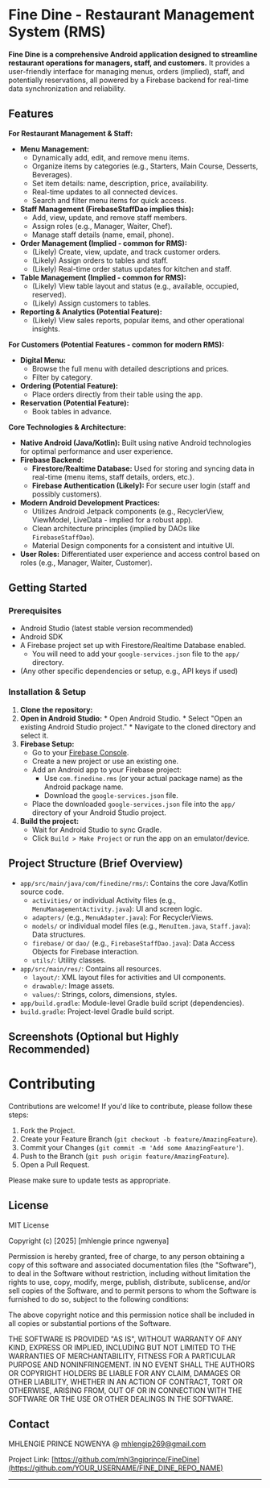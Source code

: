 # Fine Dine - Restaurant Management System (RMS)

**Fine Dine is a comprehensive Android application designed to streamline restaurant operations for managers, staff, and customers.** It provides a user-friendly interface for managing menus, orders (implied), staff, and potentially reservations, all powered by a Firebase backend for real-time data synchronization and reliability.

## Features

**For Restaurant Management & Staff:**

*   **Menu Management:**
    *   Dynamically add, edit, and remove menu items.
    *   Organize items by categories (e.g., Starters, Main Course, Desserts, Beverages).
    *   Set item details: name, description, price, availability.
    *   Real-time updates to all connected devices.
    *   Search and filter menu items for quick access.
*   **Staff Management (FirebaseStaffDao implies this):**
    *   Add, view, update, and remove staff members.
    *   Assign roles (e.g., Manager, Waiter, Chef).
    *   Manage staff details (name, email, phone).
*   **Order Management (Implied - common for RMS):**
    *   (Likely) Create, view, update, and track customer orders.
    *   (Likely) Assign orders to tables and staff.
    *   (Likely) Real-time order status updates for kitchen and staff.
*   **Table Management (Implied - common for RMS):**
    *   (Likely) View table layout and status (e.g., available, occupied, reserved).
    *   (Likely) Assign customers to tables.
*   **Reporting & Analytics (Potential Feature):**
    *   (Likely) View sales reports, popular items, and other operational insights.

**For Customers (Potential Features - common for modern RMS):**

*   **Digital Menu:**
    *   Browse the full menu with detailed descriptions and prices.
    *   Filter by category.
*   **Ordering (Potential Feature):**
    *   Place orders directly from their table using the app.
*   **Reservation (Potential Feature):**
    *   Book tables in advance.

**Core Technologies & Architecture:**

*   **Native Android (Java/Kotlin):** Built using native Android technologies for optimal performance and user experience.
*   **Firebase Backend:**
    *   **Firestore/Realtime Database:** Used for storing and syncing data in real-time (menu items, staff details, orders, etc.).
    *   **Firebase Authentication (Likely):** For secure user login (staff and possibly customers).
*   **Modern Android Development Practices:**
    *   Utilizes Android Jetpack components (e.g., RecyclerView, ViewModel, LiveData - implied for a robust app).
    *   Clean architecture principles (implied by DAOs like `FirebaseStaffDao`).
    *   Material Design components for a consistent and intuitive UI.
*   **User Roles:** Differentiated user experience and access control based on roles (e.g., Manager, Waiter, Customer).

## Getting Started

### Prerequisites

*   Android Studio (latest stable version recommended)
*   Android SDK
*   A Firebase project set up with Firestore/Realtime Database enabled.
    *   You will need to add your `google-services.json` file to the `app/` directory.
*   (Any other specific dependencies or setup, e.g., API keys if used)

### Installation & Setup

1.  **Clone the repository:**
2.   **Open in Android Studio:**
    *   Open Android Studio.
    *   Select "Open an existing Android Studio project."
    *   Navigate to the cloned directory and select it.
3.  **Firebase Setup:**
    *   Go to your [Firebase Console](https://console.firebase.google.com/).
    *   Create a new project or use an existing one.
    *   Add an Android app to your Firebase project:
        *   Use `com.finedine.rms` (or your actual package name) as the Android package name.
        *   Download the `google-services.json` file.
    *   Place the downloaded `google-services.json` file into the `app/` directory of your Android Studio project.
4.  **Build the project:**
    *   Wait for Android Studio to sync Gradle.
    *   Click `Build > Make Project` or run the app on an emulator/device.

## Project Structure (Brief Overview)

*   `app/src/main/java/com/finedine/rms/`: Contains the core Java/Kotlin source code.
    *   `activities/` or individual Activity files (e.g., `MenuManagementActivity.java`): UI and screen logic.
    *   `adapters/` (e.g., `MenuAdapter.java`): For RecyclerViews.
    *   `models/` or individual model files (e.g., `MenuItem.java`, `Staff.java`): Data structures.
    *   `firebase/` or `dao/` (e.g., `FirebaseStaffDao.java`): Data Access Objects for Firebase interaction.
    *   `utils/`: Utility classes.
*   `app/src/main/res/`: Contains all resources.
    *   `layout/`: XML layout files for activities and UI components.
    *   `drawable/`: Image assets.
    *   `values/`: Strings, colors, dimensions, styles.
*   `app/build.gradle`: Module-level Gradle build script (dependencies).
*   `build.gradle`: Project-level Gradle build script.

## Screenshots (Optional but Highly Recommended)
# Contributing

Contributions are welcome! If you'd like to contribute, please follow these steps:

1.  Fork the Project.
2.  Create your Feature Branch (`git checkout -b feature/AmazingFeature`).
3.  Commit your Changes (`git commit -m 'Add some AmazingFeature'`).
4.  Push to the Branch (`git push origin feature/AmazingFeature`).
5.  Open a Pull Request.

Please make sure to update tests as appropriate.

## License

MIT License

Copyright (c) [2025] [mhlengie prince ngwenya]

Permission is hereby granted, free of charge, to any person obtaining a copy
of this software and associated documentation files (the "Software"), to deal
in the Software without restriction, including without limitation the rights
to use, copy, modify, merge, publish, distribute, sublicense, and/or sell
copies of the Software, and to permit persons to whom the Software is
furnished to do so, subject to the following conditions:

The above copyright notice and this permission notice shall be included in all
copies or substantial portions of the Software.

THE SOFTWARE IS PROVIDED "AS IS", WITHOUT WARRANTY OF ANY KIND, EXPRESS OR
IMPLIED, INCLUDING BUT NOT LIMITED TO THE WARRANTIES OF MERCHANTABILITY,
FITNESS FOR A PARTICULAR PURPOSE AND NONINFRINGEMENT. IN NO EVENT SHALL THE
AUTHORS OR COPYRIGHT HOLDERS BE LIABLE FOR ANY CLAIM, DAMAGES OR OTHER
LIABILITY, WHETHER IN AN ACTION OF CONTRACT, TORT OR OTHERWISE, ARISING FROM,
OUT OF OR IN CONNECTION WITH THE SOFTWARE OR THE USE OR OTHER DEALINGS IN THE
SOFTWARE.

## Contact

 MHLENGIE PRINCE NGWENYA @ mhlengip269@gmail.com

Project Link: [https://github.com/mhl3ngiprince/FineDine](https://github.com/YOUR_USERNAME/FINE_DINE_REPO_NAME)

---
